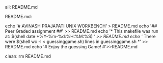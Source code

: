 
all: README.md

README.md:

echo '# AVINASH PRAJAPATI UNIX WORKBENCH' > README.md
echo '## Peer Graded assignment ##' >> README.md
echo '* This makefile was run at: $(shell date +%Y-%m-%d:%H:%M:%S) *' >> README.md
echo '* There were $(shell wc -l < guessinggame.sh) lines in guessinggame.sh *' >> README.md
echo '# Enjoy the guessing Game! #'>>README.md

clean:
	rm README.md

